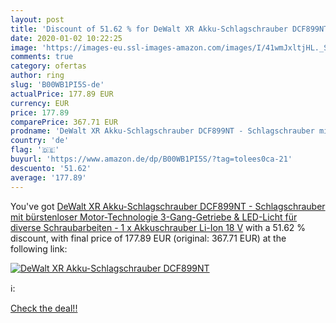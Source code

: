 ```yaml
---
layout: post
title: 'Discount of 51.62 % for DeWalt XR Akku-Schlagschrauber DCF899NT '
date: 2020-01-02 10:22:25
image: 'https://images-eu.ssl-images-amazon.com/images/I/41wmJxltjHL._SL200_.jpg'
comments: true
category: ofertas
author: ring
slug: 'B00WB1PI5S-de'
actualPrice: 177.89 EUR
currency: EUR
price: 177.89
comparePrice: 367.71 EUR
prodname: 'DeWalt XR Akku-Schlagschrauber DCF899NT - Schlagschrauber mit bürstenloser Motor-Technologie  3-Gang-Getriebe & LED-Licht für diverse Schraubarbeiten - 1 x Akkuschrauber Li-Ion 18 V'
country: 'de'
flag: '🇩🇪'
buyurl: 'https://www.amazon.de/dp/B00WB1PI5S/?tag=tolees0ca-21'
descuento: '51.62'
average: '177.89'
---
```


You've got [DeWalt XR Akku-Schlagschrauber DCF899NT - Schlagschrauber mit bürstenloser Motor-Technologie  3-Gang-Getriebe & LED-Licht für diverse Schraubarbeiten - 1 x Akkuschrauber Li-Ion 18 V](https://www.amazon.de/dp/B00WB1PI5S/?tag=tolees0ca-21) with a  51.62 % discount, with final price of 177.89 EUR (original: 367.71 EUR) at the following link:

[![DeWalt XR Akku-Schlagschrauber DCF899NT ](https://images-eu.ssl-images-amazon.com/images/I/41wmJxltjHL._SL200_.jpg)](https://www.amazon.de/dp/B00WB1PI5S/?tag=tolees0ca-21)

ℹ️:


[Check the deal!!](https://www.amazon.de/dp/B00WB1PI5S/?tag=tolees0ca-21)
